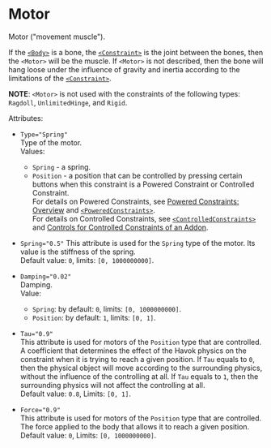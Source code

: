 # Motor

Motor ("movement muscle").

If the [`<Body>`](./../../index.md) is a bone, the [`<Constraint>`](./../index.md) is the joint between the bones, then the `<Motor>` will be the muscle. If `<Motor>` is not described, then the bone will hang loose under the influence of gravity and inertia according to the limitations of the [`<Constraint>`](./../index.md).  

**NOTE**: `<Motor>` is not used with the constraints of the following types: `Ragdoll`, `UnlimitedHinge`, and `Rigid`.

Attributes:

-   `Type="Spring"`  
    Type of the motor.  
    Values:

    -   `Spring` - a spring.  
    -   `Position` - a position that can be controlled by pressing certain buttons when this constraint is a Powered Constraint or Controlled Constraint.  
        For details on Powered Constraints, see [Powered Constraints: Overview](./../../../../../../additional_info_on_trucks/powered_constraints/powered_constraints_overview.md) and [`<PoweredConstraints>`](./../../../../poweredconstraints/index.md).  
        For details on Controlled Constraints, see [`<ControlledConstraints>`](./../../../../controlledconstraints/index.md) and [Controls for Controlled Constraints of an Addon](./../../../../../../additional_info_on_trucks/addons_selected_info/17_1_2___controls_for__controlled__constraints_of_an__addon.md).

-   `Spring="0.5"`
    This attribute is used for the `Spring` type of the motor. Its value is the stiffness of the spring.   
    Default value: `0`, limits: `[0, 1000000000]`.

-   `Damping="0.02"`  
    Damping.  
    Value:

    -   `Spring`: by default: `0`, limits: `[0, 1000000000]`.
    -   `Position`: by default: `1`, limits: `[0, 1]`.

-   `Tau="0.9"`  
    This attribute is used for motors of the `Position` type that are controlled. A coefficient that determines the effect of the Havok physics on the constraint when it is trying to reach a given position. If `Tau` equals to `0`, then the physical object will move according to the surrounding physics, without the influence of the controlling at all. If `Tau` equals to `1`, then the surrounding physics will not affect the controlling at all.  
    Default value: `0.8`, Limits: `[0, 1]`.

-   `Force="0.9"`  
    This attribute is used for motors of the `Position` type that are controlled. The force applied to the body that allows it to reach a given position. Default value: `0`, Limits: `[0, 1000000000]`.




